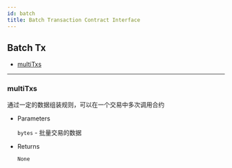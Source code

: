 ```yaml
---
id: batch
title: Batch Transaction Contract Interface
---
```



<h2 class="hover-list">Batch Tx</h2>

- [multiTxs](#multiTxs)

* * *

### multiTxs

通过一定的数据组装规则，可以在一个交易中多次调用合约

- Parameters
    
    `bytes` - 批量交易的数据

- Returns
    
    `None`